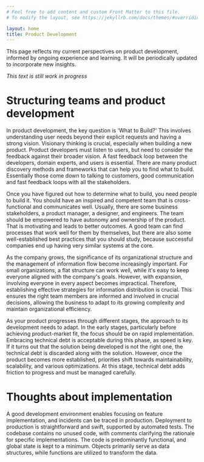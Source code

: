 ```yaml
---
# Feel free to add content and custom Front Matter to this file.
# To modify the layout, see https://jekyllrb.com/docs/themes/#overriding-theme-defaults

layout: home
title: Product Development
---
```


This page reflects my current perspectives on product development, informed by ongoing experience and learning. It will be periodically updated to incorporate new insights.

_This text is still work in progress_

# Structuring teams and product development

In product development, the key question is 'What to Build?' This involves understanding user needs beyond their explicit requests and having a strong vision. Visionary thinking is crucial, especially when building a new product. Product developers must listen to users, but need to consider the feedback against their broader vision. A fast feedback loop between the developers, domain experts, and users is essential. There are many product discovery methods and frameworks that can help you to find what to build. Essentially those come down to talking to customers, good communication and fast feedback loops with all the stakeholders.

Once you have figured out how to determine what to build, you need people to build it. You should have an inspired and competent team that is cross-functional and communicates well. Usually, there are some business stakeholders, a product manager, a designer, and engineers. The team should be empowered to have autonomy and ownership of the product. That is motivating and leads to better outcomes. A good team can find processes that work well for them by themselves, but there are also some well-established best practices that you should study, because successful companies end up having very similar systems at the core.

As the company grows, the significance of its organizational structure and the management of information flow become increasingly important. For small organizations, a flat structure can work well, while it's easy to keep everyone aligned with the company's goals. However, with expansion, involving everyone in every aspect becomes impractical. Therefore, establishing effective strategies for information distribution is crucial. This ensures the right team members are informed and involved in crucial decisions, allowing the business to adapt to its growing complexity and maintain organizational efficiency.

As your product progresses through different stages, the approach to its development needs to adapt. In the early stages, particularly before achieving product-market fit, the focus should be on rapid implementation. Embracing technical debt is acceptable during this phase, as speed is key. If it turns out that the solution being developed is not the right one, the technical debt is discarded along with the solution. However, once the product becomes more established, priorities shift towards maintainability, scalability, and various optimizations. At this stage, technical debt adds friction to progress and must be managed carefully.


# Thoughts about implementation

A good development environment enables focusing on feature implementation, and incidents can be traced in production. Deployment to production is straightforward and swift, supported by automated tests. The codebase contains no unused code, with comments clarifying the rationale for specific implementations. The code is predominantly functional, and global state is kept to a minimum. Objects primarily serve as data structures, while functions are utilized to transform the data.